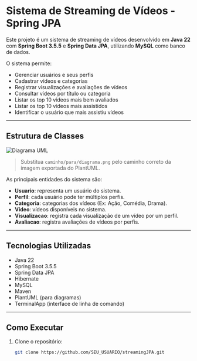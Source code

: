 # Sistema de Streaming de Vídeos - Spring JPA

Este projeto é um sistema de streaming de vídeos desenvolvido em **Java 22** com **Spring Boot 3.5.5** e **Spring Data JPA**, utilizando **MySQL** como banco de dados.

O sistema permite:
- Gerenciar usuários e seus perfis
- Cadastrar vídeos e categorias
- Registrar visualizações e avaliações de vídeos
- Consultar vídeos por título ou categoria
- Listar os top 10 vídeos mais bem avaliados
- Listar os top 10 vídeos mais assistidos
- Identificar o usuário que mais assistiu vídeos

---

## Estrutura de Classes

![Diagrama UML](diagrama_UML.png)

> Substitua `caminho/para/diagrama.png` pelo caminho correto da imagem exportada do PlantUML.

As principais entidades do sistema são:
- **Usuario**: representa um usuário do sistema.
- **Perfil**: cada usuário pode ter múltiplos perfis.
- **Categoria**: categorias dos vídeos (Ex: Ação, Comédia, Drama).
- **Video**: vídeos disponíveis no sistema.
- **Visualizacao**: registra cada visualização de um vídeo por um perfil.
- **Avaliacao**: registra avaliações de vídeos por perfis.

---

## Tecnologias Utilizadas

- Java 22
- Spring Boot 3.5.5
- Spring Data JPA
- Hibernate
- MySQL
- Maven
- PlantUML (para diagramas)
- TerminalApp (interface de linha de comando)

---

## Como Executar

1. Clone o repositório:
   ```bash
   git clone https://github.com/SEU_USUARIO/streamingJPA.git
